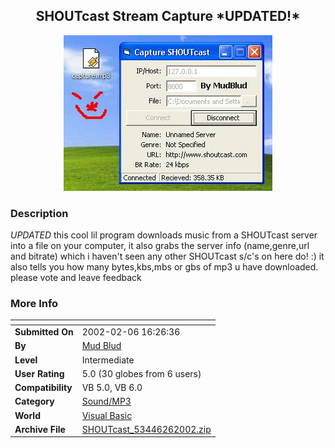 ﻿<div align="center">

## SHOUTcast Stream Capture \*UPDATED\!\*

<img src="PIC2002261551227989.JPG">
</div>

### Description

*UPDATED* this cool lil program downloads music from a SHOUTcast server into a file on your computer, it also grabs the server info (name,genre,url and bitrate) which i haven't seen any other SHOUTcast s/c's on here do! :) it also tells you how many bytes,kbs,mbs or gbs of mp3 u have downloaded. please vote and leave feedback
 
### More Info
 


<span>             |<span>
---                |---
**Submitted On**   |2002-02-06 16:26:36
**By**             |[Mud Blud](https://github.com/Planet-Source-Code/PSCIndex/blob/master/ByAuthor/mud-blud.md)
**Level**          |Intermediate
**User Rating**    |5.0 (30 globes from 6 users)
**Compatibility**  |VB 5\.0, VB 6\.0
**Category**       |[Sound/MP3](https://github.com/Planet-Source-Code/PSCIndex/blob/master/ByCategory/sound-mp3__1-45.md)
**World**          |[Visual Basic](https://github.com/Planet-Source-Code/PSCIndex/blob/master/ByWorld/visual-basic.md)
**Archive File**   |[SHOUTcast\_53446262002\.zip](https://github.com/Planet-Source-Code/mud-blud-shoutcast-stream-capture-updated__1-31543/archive/master.zip)








